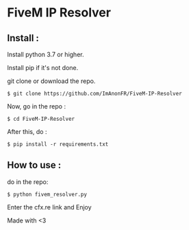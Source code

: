 # FiveM IP Resolver

## Install :

Install python 3.7 or higher.

Install pip if it's not done.

git clone or download the repo.
```
$ git clone https://github.com/ImAnonFR/FiveM-IP-Resolver
```

Now, go in the repo :
```
$ cd FiveM-IP-Resolver
```

After this, do :
```
$ pip install -r requirements.txt
```

## How to use :

do in the repo:
```
$ python fivem_resolver.py
```

Enter the cfx.re link and Enjoy 

Made with <3
